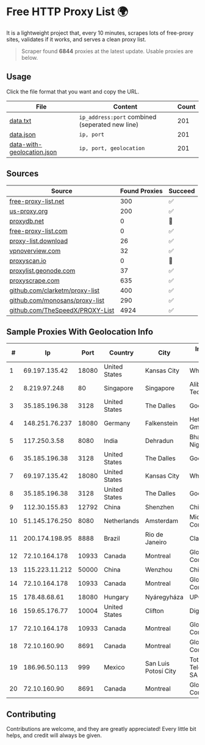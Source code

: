 
# Free HTTP Proxy List 🌍

It is a lightweight project that, every 10 minutes, scrapes lots of free-proxy sites, validates if it works, and serves a clean proxy list.


> Scraper found **6844** proxies at the latest update. Usable proxies are below.

## Usage

Click the file format that you want and copy the URL.


|File|Content|Count|
|----|-------|-----|
|[data.txt](https://raw.githubusercontent.com/themiralay/Proxy-List-World/master/data.txt)|`ip_address:port` combined (seperated new line)|201|
|[data.json](https://raw.githubusercontent.com/themiralay/Proxy-List-World/master/data.json)|`ip, port`|201|
|[data-with-geolocation.json](https://raw.githubusercontent.com/themiralay/Proxy-List-World/master/data-with-geolocation.json)|`ip, port, geolocation`|201|

## Sources

|Source|Found Proxies|Succeed|
|------|-------------|-------|
|[free-proxy-list.net](https://free-proxy-list.net)|300|✅|
|[us-proxy.org](https://www.us-proxy.org)|200|✅|
|[proxydb.net](http://proxydb.net)|0|🚫|
|[free-proxy-list.com](https://free-proxy-list.com/?page=&port=&type%5B%5D=http&type%5B%5D=https&up_time=0&search=Search)|0|✅|
|[proxy-list.download](https://www.proxy-list.download/HTTP)|26|✅|
|[vpnoverview.com](https://vpnoverview.com/privacy/anonymous-browsing/free-proxy-servers)|32|✅|
|[proxyscan.io](https://www.proxyscan.io)|0|🚫|
|[proxylist.geonode.com](https://proxylist.geonode.com/api/proxy-list?limit=300&page=1&sort_by=lastChecked&sort_type=desc&protocols=http,https)|37|✅|
|[proxyscrape.com](https://api.proxyscrape.com/v2/?request=displayproxies&protocol=http&timeout=10000&country=all&ssl=all&anonymity=all)|635|✅|
|[github.com/clarketm/proxy-list](https://raw.githubusercontent.com/clarketm/proxy-list/master/proxy-list-raw.txt)|400|✅|
|[github.com/monosans/proxy-list](https://raw.githubusercontent.com/monosans/proxy-list/main/proxies/http.txt)|290|✅|
|[github.com/TheSpeedX/PROXY-List](https://raw.githubusercontent.com/TheSpeedX/PROXY-List/master/http.txt)|4924|✅|


## Sample Proxies With Geolocation Info

|#|Ip|Port|Country|City|Internet Service Provider|
|-|--|----|-------|----|-------------------------|
|1|69.197.135.42|18080|United States|Kansas City|WholeSale Internet|
|2|8.219.97.248|80|Singapore|Singapore|Alibaba (US) Technology Co., Ltd.|
|3|35.185.196.38|3128|United States|The Dalles|Google LLC|
|4|148.251.76.237|18080|Germany|Falkenstein|Hetzner Online GmbH|
|5|117.250.3.58|8080|India|Dehradun|Bharat Sanchar Nigam Ltd|
|6|35.185.196.38|3128|United States|The Dalles|Google LLC|
|7|69.197.135.42|18080|United States|Kansas City|WholeSale Internet|
|8|35.185.196.38|3128|United States|The Dalles|Google LLC|
|9|112.30.155.83|12792|China|Shenzhen|China Mobile|
|10|51.145.176.250|8080|Netherlands|Amsterdam|Microsoft Corporation|
|11|200.174.198.95|8888|Brazil|Rio de Janeiro|Claro S.A|
|12|72.10.164.178|10933|Canada|Montreal|GloboTech Communications|
|13|115.223.11.212|50000|China|Wenzhou|China Telecom|
|14|72.10.164.178|10933|Canada|Montreal|GloboTech Communications|
|15|178.48.68.61|18080|Hungary|Nyáregyháza|UPC|
|16|159.65.176.77|10004|United States|Clifton|DigitalOcean, LLC|
|17|72.10.164.178|10933|Canada|Montreal|GloboTech Communications|
|18|72.10.160.90|8691|Canada|Montreal|GloboTech Communications|
|19|186.96.50.113|999|Mexico|San Luis Potosí City|Total Play Telecomunicaciones SA De CV|
|20|72.10.160.90|8691|Canada|Montreal|GloboTech Communications|



## Contributing

Contributions are welcome, and they are greatly appreciated! Every
little bit helps, and credit will always be given.

